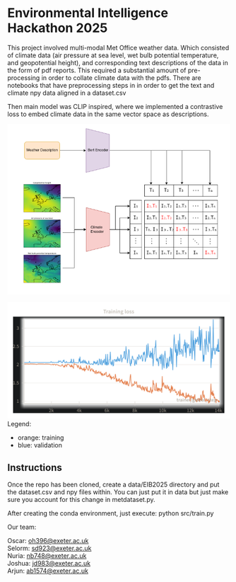 # Environmental Intelligence Hackathon 2025

This project involved multi-modal Met Office weather data. Which consisted of climate data (air pressure at sea level, wet bulb potential temperature, and geopotential height), and corresponding text descriptions of the data in the form of pdf reports. This required a substantial amount of pre-processing in order to collate climate data with the pdfs. There are notebooks that have preprocessing steps in in order to get the text and climate npy data aligned in a dataset.csv

Then main model was CLIP inspired, where we implemented a contrastive loss to embed climate data in the same vector space as descriptions.


![Model Architecture](assets/model_design.png)

![Model Training](assets/model_training.png)
Legend:
  - orange: training
  - blue: validation

## Instructions

Once the repo has been cloned, create a data/EIB2025 directory and put the dataset.csv and npy files within. You can just put it in data but just make sure you account for this change in metdataset.py.  

After creating the conda environment, just execute: python src/train.py

Our team:

Oscar: <oh396@exeter.ac.uk>  
Selorm: <sd923@exeter.ac.uk>  
Nuria: <nb748@exeter.ac.uk>  
Joshua: <jd983@exeter.ac.uk>  
Arjun: <ab1574@exeter.ac.uk>  
